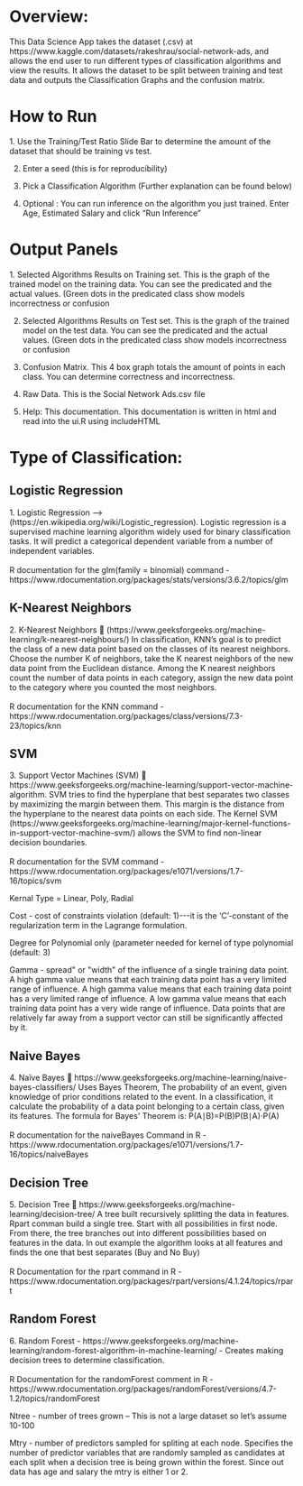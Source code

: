 <h1> Overview: </h1>
This Data Science App takes the dataset (.csv) at https://www.kaggle.com/datasets/rakeshrau/social-network-ads, and allows the end user to run different types of classification algorithms and view the results. It allows the dataset to be split between training and test data and outputs the Classification Graphs and the confusion matrix.

<h1> How to Run </h1>
1.	Use the Training/Test Ratio Slide Bar to determine the amount of the dataset that should be training vs test.

2.	Enter a seed (this is for reproducibility)
  
3.	Pick a Classification Algorithm (Further explanation can be found below)
   
4.	Optional : You can run inference on the algorithm you just trained. Enter Age, Estimated Salary and click “Run Inference”

<h1> Output Panels </h1>
1.	Selected Algorithms Results on Training set. This is the graph of the trained model on the training data. You can see the predicated and the actual values. (Green dots in the predicated class show models incorrectness or confusion

2.	Selected Algorithms Results on Test set. This is the graph of the trained model on the test data. You can see the predicated and the actual values. (Green dots in the predicated class show models incorrectness or confusion
   
3.	Confusion Matrix. This 4 box graph totals the amount of points in each class. You can determine correctness and incorrectness.
   
4.	Raw Data. This is the Social Network Ads.csv file
  
5.	Help: This documentation. This documentation is written in html and read into the ui.R using includeHTML

<h1> Type of Classification:</h1>
<h2> Logistic Regression </h2>
1.	Logistic Regression --> (https://en.wikipedia.org/wiki/Logistic_regression). Logistic regression is a supervised machine learning algorithm widely used for binary classification tasks. It will predict a categorical dependent variable from a number of independent variables. 
<br> </br>
R documentation for the glm(family = binomial) command - https://www.rdocumentation.org/packages/stats/versions/3.6.2/topics/glm

<h2> K-Nearest Neighbors </h2>
2.	K-Nearest Neighbors  (https://www.geeksforgeeks.org/machine-learning/k-nearest-neighbours/)  In classification, KNN’s goal is to predict the class of a new data point based on the classes of its nearest neighbors. Choose the number K of neighbors, take the K nearest neighbors of the new data point from the Euclidean distance. Among the K nearest neighbors count the number of data points in each category, assign the new data point to the category where you counted the most neighbors.
<br> </br>
R documentation for the KNN command - https://www.rdocumentation.org/packages/class/versions/7.3-23/topics/knn

<h2> SVM </h2>
3.	Support Vector Machines (SVM)  https://www.geeksforgeeks.org/machine-learning/support-vector-machine-algorithm. SVM tries to find the hyperplane that best separates two classes by maximizing the margin between them. This margin is the distance from the hyperplane to the nearest data points on each side. The Kernel SVM (https://www.geeksforgeeks.org/machine-learning/major-kernel-functions-in-support-vector-machine-svm/) allows the SVM to find non-linear decision boundaries. 
<br> </br>
R documentation for the SVM command - https://www.rdocumentation.org/packages/e1071/versions/1.7-16/topics/svm

Kernal Type = Linear, Poly, Radial

Cost -  cost of constraints violation (default: 1)---it is the ‘C’-constant of the regularization term in the Lagrange formulation.

Degree for Polynomial only (parameter needed for kernel of type polynomial (default: 3)

Gamma - spread" or "width" of the influence of a single training data point. A high gamma value means that each training data point has a very limited range of influence. A high gamma value means that each training data point has a very limited range of influence. A low gamma value means that each training data point has a very wide range of influence. Data points that are relatively far away from a support vector can still be significantly affected by it.

<h2> Naive Bayes </h2>
4.	Naïve Bayes  https://www.geeksforgeeks.org/machine-learning/naive-bayes-classifiers/
 Uses Bayes Theorem, The probability of an event, given knowledge of prior conditions related to the event. In a classification, it calculate the probability of a data point belonging to a certain class, given its features.
The formula for Bayes' Theorem is:  P(A∣B)=P(B)P(B∣A)⋅P(A)
<br> </br>
R documentation for the naiveBayes Command in R - https://www.rdocumentation.org/packages/e1071/versions/1.7-16/topics/naiveBayes

<h2> Decision Tree </h2>
5.	Decision Tree  https://www.geeksforgeeks.org/machine-learning/decision-tree/
A tree built recursively splitting the data in features. Rpart comman build a single tree. Start with all possibilities in first node. From there, the tree branches out into different possibilities based on features in the data. In out example the algorithm looks at all features and finds the one that best separates (Buy and No Buy)
<br> </br>
R Documentation for the rpart command in R - https://www.rdocumentation.org/packages/rpart/versions/4.1.24/topics/rpart

<h2> Random Forest </h2>
6.	Random Forest - https://www.geeksforgeeks.org/machine-learning/random-forest-algorithm-in-machine-learning/	- Creates making decision trees to determine classification. 
<br> </br>
R Documentation for the randomForest comment in R - https://www.rdocumentation.org/packages/randomForest/versions/4.7-1.2/topics/randomForest

Ntree - number of trees grown – This is not a large dataset so let’s assume 10-100

Mtry - number of predictors sampled for spliting at each node. Specifies the number of predictor variables that are randomly sampled as candidates at each split when a decision tree is being grown within the forest. Since out data has age and salary the mtry is either 1 or 2.
